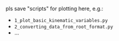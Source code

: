 pls save "scripts" for plotting here, e.g.:
- `1_plot_basic_kinematic_variables.py`
- `2_converting_data_from_root_format.py`
- ...

